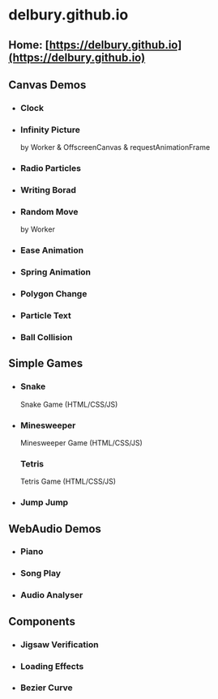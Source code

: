 # delbury.github.io
  Home: [https://delbury.github.io](https://delbury.github.io)
------------------------
## **Canvas Demos**
+ ### Clock
+ ### Infinity Picture
  by Worker & OffscreenCanvas & requestAnimationFrame
+ ### Radio Particles
+ ### Writing Borad
+ ### Random Move
  by Worker
+ ### Ease Animation
+ ### Spring Animation
+ ### Polygon Change
+ ### Particle Text
+ ### Ball Collision

## **Simple Games**
+ ### Snake
  Snake Game (HTML/CSS/JS)
+ ### Minesweeper
  Minesweeper Game (HTML/CSS/JS)
  ### Tetris
  Tetris Game (HTML/CSS/JS)
+ ### Jump Jump

## **WebAudio Demos**
+ ### Piano
+ ### Song Play
+ ### Audio Analyser

## **Components**
+ ### Jigsaw Verification
+ ### Loading Effects
+ ### Bezier Curve
